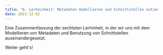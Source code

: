 ```yaml
---
title: "6. Lerheinheit: Metadaten modellieren und Schnittstellen nutzen 1/2"
date: 2021-12-02
---
```


Eine Zusammenfassung der sechtsten Lerhinheit, in der wir uns mit dem Modellieren von Metadaten und Benutzung von Schnittstellen auseinandergesetzt.

Weiter geht's! 
